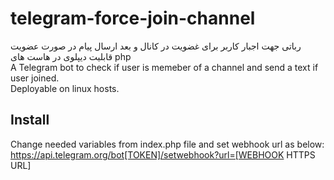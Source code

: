 # telegram-force-join-channel
رباتی جهت اجبار کاربر برای غضویت در کانال و بعد ارسال پیام در صورت عضویت  
قابلیت دیپلوی در هاست های php  
A Telegram bot to check if user is memeber of a channel and send a text if user joined.  
Deployable on linux hosts.  

## Install
Change needed variables from index.php file and set webhook url as below:
https://api.telegram.org/bot[TOKEN]/setwebhook?url=[WEBHOOK HTTPS URL]
